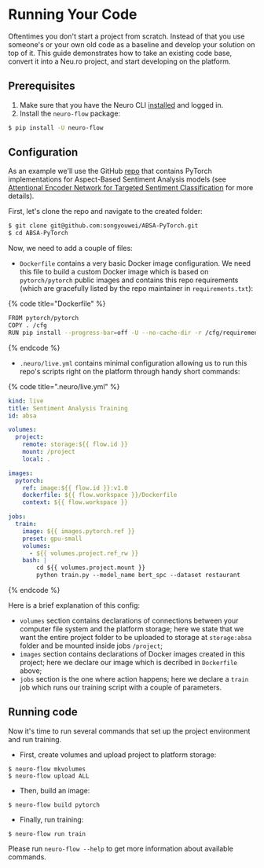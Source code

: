 # Running Your Code

Oftentimes you don't start a project from scratch. Instead of that you use someone's or your own old code as a baseline and develop your solution on top of it. This guide demonstrates how to take an existing code base, convert it into a Neu.ro project, and start developing on the platform.

## Prerequisites

1. Make sure that you have the Neuro CLI [installed](getting-started.md#installing-cli) and logged in.
2. Install the `neuro-flow` package:

```bash
$ pip install -U neuro-flow
```

## Configuration

As an example we'll use the GitHub [repo](https://github.com/songyouwei/ABSA-PyTorch) that contains PyTorch implementations for Aspect-Based Sentiment Analysis models \(see [Attentional Encoder Network for Targeted Sentiment Classification](https://paperswithcode.com/paper/attentional-encoder-network-for-targeted) for more details\).

First, let's clone the repo and navigate to the created folder:

```bash
$ git clone git@github.com:songyouwei/ABSA-PyTorch.git
$ cd ABSA-PyTorch
```

Now, we need to add a couple of files:

* `Dockerfile` contains a very basic Docker image configuration. We need this file to build a custom Docker image which is based on `pytorch/pytorch` public images and contains this repo requirements \(which are gracefully listed by the repo maintainer in `requirements.txt`\):

{% code title="Dockerfile" %}
```bash
FROM pytorch/pytorch
COPY . /cfg
RUN pip install --progress-bar=off -U --no-cache-dir -r /cfg/requirements.txt
```
{% endcode %}

* `.neuro/live.yml` contains minimal configuration allowing us to run this repo's scripts right on the platform through handy short commands:

{% code title=".neuro/live.yml" %}
```yaml
kind: live
title: Sentiment Analysis Training
id: absa

volumes:
  project:
    remote: storage:${{ flow.id }}
    mount: /project
    local: .

images:
  pytorch:
    ref: image:${{ flow.id }}:v1.0
    dockerfile: ${{ flow.workspace }}/Dockerfile
    context: ${{ flow.workspace }}

jobs:
  train:
    image: ${{ images.pytorch.ref }}
    preset: gpu-small
    volumes:
      - ${{ volumes.project.ref_rw }}
    bash: |
        cd ${{ volumes.project.mount }}
        python train.py --model_name bert_spc --dataset restaurant
```
{% endcode %}

Here is a brief explanation of this config:

* `volumes` section contains declarations of connections between your computer file system and the platform storage; here we state that we want the entire project folder to be uploaded to storage at `storage:absa` folder and be mounted inside jobs `/project`;
* `images` section contains declarations of Docker images created in this project; here we declare our image which is decribed in `Dockerfile` above;
* `jobs` section is the one where action happens; here we declare a `train` job which runs our training script with a couple of parameters.

## Running code

Now it's time to run several commands that set up the project environment and run training.

* First, create volumes and upload project to platform storage:

```text
$ neuro-flow mkvolumes
$ neuro-flow upload ALL
```

* Then, build an image:

```text
$ neuro-flow build pytorch
```

* Finally, run training:

```text
$ neuro-flow run train
```

Please run `neuro-flow --help` to get more information about available commands.


